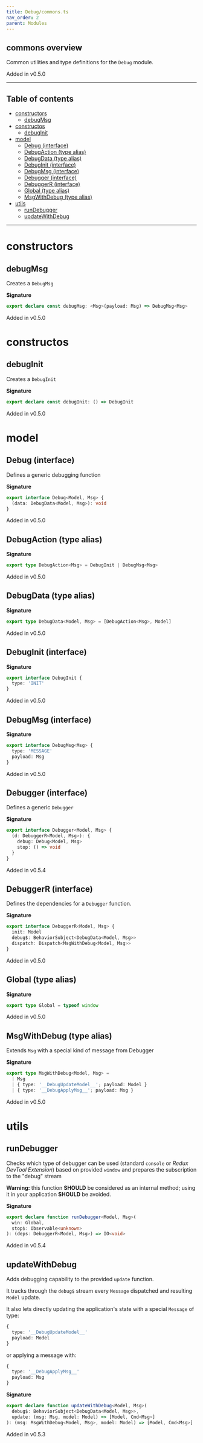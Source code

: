 ```yaml
---
title: Debug/commons.ts
nav_order: 2
parent: Modules
---
```


## commons overview

Common utilities and type definitions for the `Debug` module.

Added in v0.5.0

---

<h2 class="text-delta">Table of contents</h2>

- [constructors](#constructors)
  - [debugMsg](#debugmsg)
- [constructos](#constructos)
  - [debugInit](#debuginit)
- [model](#model)
  - [Debug (interface)](#debug-interface)
  - [DebugAction (type alias)](#debugaction-type-alias)
  - [DebugData (type alias)](#debugdata-type-alias)
  - [DebugInit (interface)](#debuginit-interface)
  - [DebugMsg (interface)](#debugmsg-interface)
  - [Debugger (interface)](#debugger-interface)
  - [DebuggerR (interface)](#debuggerr-interface)
  - [Global (type alias)](#global-type-alias)
  - [MsgWithDebug (type alias)](#msgwithdebug-type-alias)
- [utils](#utils)
  - [runDebugger](#rundebugger)
  - [updateWithDebug](#updatewithdebug)

---

# constructors

## debugMsg

Creates a `DebugMsg`

**Signature**

```ts
export declare const debugMsg: <Msg>(payload: Msg) => DebugMsg<Msg>
```

Added in v0.5.0

# constructos

## debugInit

Creates a `DebugInit`

**Signature**

```ts
export declare const debugInit: () => DebugInit
```

Added in v0.5.0

# model

## Debug (interface)

Defines a generic debugging function

**Signature**

```ts
export interface Debug<Model, Msg> {
  (data: DebugData<Model, Msg>): void
}
```

Added in v0.5.0

## DebugAction (type alias)

**Signature**

```ts
export type DebugAction<Msg> = DebugInit | DebugMsg<Msg>
```

Added in v0.5.0

## DebugData (type alias)

**Signature**

```ts
export type DebugData<Model, Msg> = [DebugAction<Msg>, Model]
```

Added in v0.5.0

## DebugInit (interface)

**Signature**

```ts
export interface DebugInit {
  type: 'INIT'
}
```

Added in v0.5.0

## DebugMsg (interface)

**Signature**

```ts
export interface DebugMsg<Msg> {
  type: 'MESSAGE'
  payload: Msg
}
```

Added in v0.5.0

## Debugger (interface)

Defines a generic `Debugger`

**Signature**

```ts
export interface Debugger<Model, Msg> {
  (d: DebuggerR<Model, Msg>): {
    debug: Debug<Model, Msg>
    stop: () => void
  }
}
```

Added in v0.5.4

## DebuggerR (interface)

Defines the dependencies for a `Debugger` function.

**Signature**

```ts
export interface DebuggerR<Model, Msg> {
  init: Model
  debug$: BehaviorSubject<DebugData<Model, Msg>>
  dispatch: Dispatch<MsgWithDebug<Model, Msg>>
}
```

Added in v0.5.0

## Global (type alias)

**Signature**

```ts
export type Global = typeof window
```

Added in v0.5.0

## MsgWithDebug (type alias)

Extends `Msg` with a special kind of message from Debugger

**Signature**

```ts
export type MsgWithDebug<Model, Msg> =
  | Msg
  | { type: '__DebugUpdateModel__'; payload: Model }
  | { type: '__DebugApplyMsg__'; payload: Msg }
```

Added in v0.5.0

# utils

## runDebugger

Checks which type of debugger can be used (standard `console` or _Redux DevTool Extension_) based on provided `window` and prepares the subscription to the "debug" stream

**Warning:** this function **SHOULD** be considered as an internal method; using it in your application **SHOULD** be avoided.

**Signature**

```ts
export declare function runDebugger<Model, Msg>(
  win: Global,
  stop$: Observable<unknown>
): (deps: DebuggerR<Model, Msg>) => IO<void>
```

Added in v0.5.4

## updateWithDebug

Adds debugging capability to the provided `update` function.

It tracks through the `debug$` stream every `Message` dispatched and resulting `Model` update.

It also lets directly updating the application's state with a special `Message` of type:

```ts
{
  type: '__DebugUpdateModel__'
  payload: Model
}
```

or applying a message with:

```ts
{
  type: '__DebugApplyMsg__'
  payload: Msg
}
```

**Signature**

```ts
export declare function updateWithDebug<Model, Msg>(
  debug$: BehaviorSubject<DebugData<Model, Msg>>,
  update: (msg: Msg, model: Model) => [Model, Cmd<Msg>]
): (msg: MsgWithDebug<Model, Msg>, model: Model) => [Model, Cmd<Msg>]
```

Added in v0.5.3
